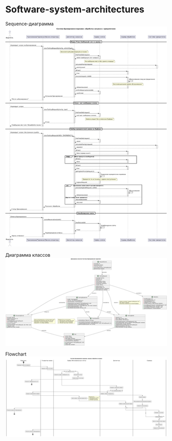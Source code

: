 # Software-system-architectures

Sequence-диаграмма
![alt text](https://github.com/MayaSakovskaya/Software-system-architectures/blob/main/sequence-chart.png)

Диаграмма классов
![alt text](https://github.com/MayaSakovskaya/Software-system-architectures/blob/main/class-chart.png)

Flowchart
![alt text](https://github.com/MayaSakovskaya/Software-system-architectures/blob/main/flowchart.png)

